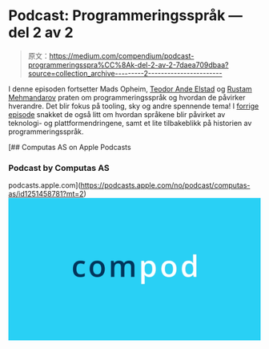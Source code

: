 # Podcast: Programmeringsspråk — del 2 av 2

> 原文：<https://medium.com/compendium/podcast-programmeringsspra%CC%8Ak-del-2-av-2-7daea709dbaa?source=collection_archive---------2----------------------->

I denne episoden fortsetter Mads Opheim, [Teodor Ande Elstad](https://medium.com/u/70383679ac85?source=post_page-----d5113636f146--------------------------------) og [Rustam Mehmandarov](https://medium.com/u/cc0e8a7ae567?source=post_page-----d5113636f146--------------------------------) praten om programmeringsspråk og hvordan de påvirker hverandre. Det blir fokus på tooling, sky og andre spennende tema! I [forrige episode](/grensesnittet/podcast-programmeringsspråk-del-1-av-2-d5113636f146) snakket de også litt om hvordan språkene blir påvirket av teknologi- og plattformendringene, samt et lite tilbakeblikk på historien av programmeringsspråk.

[](https://podcasts.apple.com/no/podcast/computas-as/id1251458781?mt=2) [## ‎Computas AS on Apple Podcasts

### ‎Podcast by Computas AS

podcasts.apple.com](https://podcasts.apple.com/no/podcast/computas-as/id1251458781?mt=2) ![](img/389ad6a30c83c6fc1a95c4e614fcef1c.png)